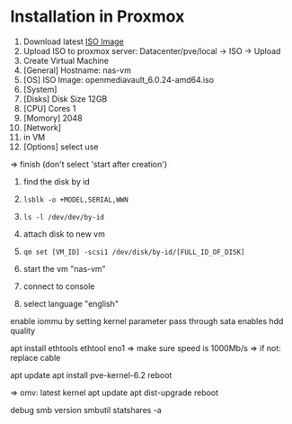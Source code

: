 # Installation in Proxmox #
1. Download latest [ISO Image](https://sourceforge.net/projects/openmediavault/files/)
1. Upload ISO to proxmox server: Datacenter/pve/local -> ISO -> Upload
1. Create Virtual Machine
 2. [General] Hostname: nas-vm
 2. [OS] ISO Image: openmediavault_6.0.24-amd64.iso
 2. [System]
 2. [Disks] Disk Size 12GB
 2. [CPU] Cores 1
 2. [Momory] 2048
 2. [Network]
3. in VM 
 4. [Options] select use 
 
 => finish (don't select 'start after creation')
 
1.  find the disk by id
 2. ```lsblk -o +MODEL,SERIAL,WWN```
 3. ```ls -l /dev/dev/by-id```

1. attach disk to new vm
 2. ```qm set [VM_ID] -scsi1 /dev/disk/by-id/[FULL_ID_OF_DISK]```

1. start the vm "nas-vm"
2. connect to console
3. select language "english"


enable iommu by setting kernel parameter
pass through sata
enables hdd quality

  
apt install ethtools
ethtool eno1
=> make sure speed is 1000Mb/s
=> if not: replace cable


apt update
apt install pve-kernel-6.2
reboot

=> omv: latest kernel
apt update
apt dist-upgrade
reboot


debug smb version
smbutil statshares -a


